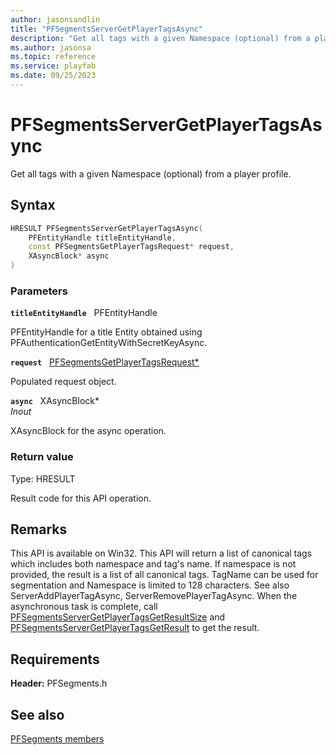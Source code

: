 ```yaml
---
author: jasonsandlin
title: "PFSegmentsServerGetPlayerTagsAsync"
description: "Get all tags with a given Namespace (optional) from a player profile."
ms.author: jasonsa
ms.topic: reference
ms.service: playfab
ms.date: 09/25/2023
---
```


# PFSegmentsServerGetPlayerTagsAsync  

Get all tags with a given Namespace (optional) from a player profile.  

## Syntax  
  
```cpp
HRESULT PFSegmentsServerGetPlayerTagsAsync(  
    PFEntityHandle titleEntityHandle,  
    const PFSegmentsGetPlayerTagsRequest* request,  
    XAsyncBlock* async  
)  
```  
  
### Parameters  
  
**`titleEntityHandle`** &nbsp; PFEntityHandle  
  
PFEntityHandle for a title Entity obtained using PFAuthenticationGetEntityWithSecretKeyAsync.  
  
**`request`** &nbsp; [PFSegmentsGetPlayerTagsRequest*](../../pfsegmentstypes/structs/pfsegmentsgetplayertagsrequest.md)  
  
Populated request object.  
  
**`async`** &nbsp; XAsyncBlock*  
*_Inout_*  
  
XAsyncBlock for the async operation.  
  
  
### Return value
Type: HRESULT
  
Result code for this API operation.
  
## Remarks  
  
This API is available on Win32. This API will return a list of canonical tags which includes both namespace and tag's name. If namespace is not provided, the result is a list of all canonical tags. TagName can be used for segmentation and Namespace is limited to 128 characters. See also ServerAddPlayerTagAsync, ServerRemovePlayerTagAsync. When the asynchronous task is complete, call [PFSegmentsServerGetPlayerTagsGetResultSize](pfsegmentsservergetplayertagsgetresultsize.md) and [PFSegmentsServerGetPlayerTagsGetResult](pfsegmentsservergetplayertagsgetresult.md) to get the result.
  
## Requirements  
  
**Header:** PFSegments.h
  
## See also  
[PFSegments members](../pfsegments_members.md)  

  
  
